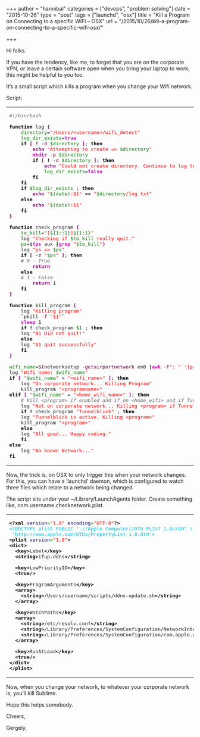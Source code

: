 +++
author = "hannibal"
categories = ["devops", "problem solving"]
date = "2015-10-26"
type = "post"
tags = ["launchd", "osx"]
title = "Kill a Program on Connecting to a specific WiFi – OSX"
url = "/2015/10/26/kill-a-program-on-connecting-to-a-specific-wifi-osx/"

+++

Hi folks. 

If you have the tendency, like me, to forget that you are on the corporate VPN, or leave a certain software open when you bring your laptop to work, this might be helpful to you too. 

It&#8217;s a small script which kills a program when you change your Wifi network.

Script:

<div class="wp_syntax">
  <table>
    <tr>
      <td class="code">
        <pre class="bash" style="font-family:monospace;"><span style="color: #666666; font-style: italic;">#!/bin/bash</span>
&nbsp;
<span style="color: #000000; font-weight: bold;">function</span> log <span style="color: #7a0874; font-weight: bold;">&#123;</span>
    <span style="color: #007800;">directory</span>=<span style="color: #ff0000;">"/Users/&lt;username&gt;/wifi_detect"</span>
    <span style="color: #007800;">log_dir_exists</span>=<span style="color: #c20cb9; font-weight: bold;">true</span>
    <span style="color: #000000; font-weight: bold;">if</span> <span style="color: #7a0874; font-weight: bold;">&#91;</span> <span style="color: #000000; font-weight: bold;">!</span> <span style="color: #660033;">-d</span> <span style="color: #007800;">$directory</span> <span style="color: #7a0874; font-weight: bold;">&#93;</span>; <span style="color: #000000; font-weight: bold;">then</span>
        <span style="color: #7a0874; font-weight: bold;">echo</span> <span style="color: #ff0000;">"Attempting to create =&gt; <span style="color: #007800;">$directory</span>"</span>
        <span style="color: #c20cb9; font-weight: bold;">mkdir</span> <span style="color: #660033;">-p</span> <span style="color: #007800;">$directory</span>
        <span style="color: #000000; font-weight: bold;">if</span> <span style="color: #7a0874; font-weight: bold;">&#91;</span> <span style="color: #000000; font-weight: bold;">!</span> <span style="color: #660033;">-d</span> <span style="color: #007800;">$directory</span> <span style="color: #7a0874; font-weight: bold;">&#93;</span>; <span style="color: #000000; font-weight: bold;">then</span>
            <span style="color: #7a0874; font-weight: bold;">echo</span> <span style="color: #ff0000;">"Could not create directory. Continue to log to echo."</span>
            <span style="color: #007800;">log_dir_exists</span>=<span style="color: #c20cb9; font-weight: bold;">false</span>
        <span style="color: #000000; font-weight: bold;">fi</span>
    <span style="color: #000000; font-weight: bold;">fi</span>
    <span style="color: #000000; font-weight: bold;">if</span> <span style="color: #007800;">$log_dir_exists</span> ; <span style="color: #000000; font-weight: bold;">then</span>
        <span style="color: #7a0874; font-weight: bold;">echo</span> <span style="color: #ff0000;">"<span style="color: #007800;">$(date)</span>:$1"</span> <span style="color: #000000; font-weight: bold;">&gt;&gt;</span> <span style="color: #ff0000;">"<span style="color: #007800;">$directory</span>/log.txt"</span>
    <span style="color: #000000; font-weight: bold;">else</span>
        <span style="color: #7a0874; font-weight: bold;">echo</span> <span style="color: #ff0000;">"<span style="color: #007800;">$(date)</span>:$1"</span>
    <span style="color: #000000; font-weight: bold;">fi</span>
<span style="color: #7a0874; font-weight: bold;">&#125;</span>
&nbsp;
<span style="color: #000000; font-weight: bold;">function</span> check_program <span style="color: #7a0874; font-weight: bold;">&#123;</span>
    <span style="color: #007800;">to_kill</span>=<span style="color: #ff0000;">"[<span style="color: #007800;">${1::1}</span>]<span style="color: #007800;">${1:1}</span>"</span>
    log <span style="color: #ff0000;">"Checking if <span style="color: #007800;">$to_kill</span> really quit."</span>
    <span style="color: #007800;">ps</span>=$<span style="color: #7a0874; font-weight: bold;">&#40;</span><span style="color: #c20cb9; font-weight: bold;">ps</span> aux <span style="color: #000000; font-weight: bold;">|</span><span style="color: #c20cb9; font-weight: bold;">grep</span> <span style="color: #ff0000;">"<span style="color: #007800;">$to_kill</span>"</span><span style="color: #7a0874; font-weight: bold;">&#41;</span>
    log <span style="color: #ff0000;">"ps =&gt; <span style="color: #007800;">$ps</span>"</span>
    <span style="color: #000000; font-weight: bold;">if</span> <span style="color: #7a0874; font-weight: bold;">&#91;</span> <span style="color: #660033;">-z</span> <span style="color: #ff0000;">"<span style="color: #007800;">$ps</span>"</span> <span style="color: #7a0874; font-weight: bold;">&#93;</span>; <span style="color: #000000; font-weight: bold;">then</span>
	<span style="color: #666666; font-style: italic;"># 0 - True</span>
        <span style="color: #7a0874; font-weight: bold;">return</span> <span style="color: #000000;"></span>
    <span style="color: #000000; font-weight: bold;">else</span>
	<span style="color: #666666; font-style: italic;"># 1 - False</span>
        <span style="color: #7a0874; font-weight: bold;">return</span> <span style="color: #000000;">1</span>
    <span style="color: #000000; font-weight: bold;">fi</span>
<span style="color: #7a0874; font-weight: bold;">&#125;</span>
&nbsp;
<span style="color: #000000; font-weight: bold;">function</span> kill_program <span style="color: #7a0874; font-weight: bold;">&#123;</span>
    log <span style="color: #ff0000;">"Killing program"</span>
    <span style="color: #000000; font-weight: bold;">`</span>pkill <span style="color: #660033;">-f</span> <span style="color: #ff0000;">"$1"</span><span style="color: #000000; font-weight: bold;">`</span>
    <span style="color: #c20cb9; font-weight: bold;">sleep</span> <span style="color: #000000;">1</span>
    <span style="color: #000000; font-weight: bold;">if</span> <span style="color: #000000; font-weight: bold;">!</span> check_program <span style="color: #007800;">$1</span> ; <span style="color: #000000; font-weight: bold;">then</span>
	log <span style="color: #ff0000;">"$1 Did not quit!"</span>
    <span style="color: #000000; font-weight: bold;">else</span>
	log <span style="color: #ff0000;">"$1 quit successfully"</span>
    <span style="color: #000000; font-weight: bold;">fi</span>
<span style="color: #7a0874; font-weight: bold;">&#125;</span>
&nbsp;
<span style="color: #007800;">wifi_name</span>=$<span style="color: #7a0874; font-weight: bold;">&#40;</span>networksetup <span style="color: #660033;">-getairportnetwork</span> en0 <span style="color: #000000; font-weight: bold;">|</span><span style="color: #c20cb9; font-weight: bold;">awk</span> <span style="color: #660033;">-F</span><span style="color: #ff0000;">": "</span> <span style="color: #ff0000;">'{print $2}'</span><span style="color: #7a0874; font-weight: bold;">&#41;</span>
log <span style="color: #ff0000;">"Wifi name: <span style="color: #007800;">$wifi_name</span>"</span>
<span style="color: #000000; font-weight: bold;">if</span> <span style="color: #7a0874; font-weight: bold;">&#91;</span> <span style="color: #ff0000;">"<span style="color: #007800;">$wifi_name</span>"</span> = <span style="color: #ff0000;">"&lt;wifi_name&gt;"</span> <span style="color: #7a0874; font-weight: bold;">&#93;</span>; <span style="color: #000000; font-weight: bold;">then</span>
    log <span style="color: #ff0000;">"On corporate network... Killing Program"</span>
    kill_program <span style="color: #ff0000;">"&lt;programname&gt;"</span>
<span style="color: #000000; font-weight: bold;">elif</span> <span style="color: #7a0874; font-weight: bold;">&#91;</span> <span style="color: #ff0000;">"<span style="color: #007800;">$wifi_name</span>"</span> = <span style="color: #ff0000;">"&lt;home_wifi_name&gt;"</span> <span style="color: #7a0874; font-weight: bold;">&#93;</span>; <span style="color: #000000; font-weight: bold;">then</span>
    <span style="color: #666666; font-style: italic;"># Kill &lt;program&gt; if enabled and if on &lt;home_wifi&gt; and if Tunnelblick is running.</span>
    log <span style="color: #ff0000;">"Not on corporate network... Killing &lt;program&gt; if Tunnelblick is active."</span>
    <span style="color: #000000; font-weight: bold;">if</span> <span style="color: #000000; font-weight: bold;">!</span> check_program <span style="color: #ff0000;">"Tunnelblick"</span> ; <span style="color: #000000; font-weight: bold;">then</span>
	log <span style="color: #ff0000;">"Tunnelblick is active. Killing &lt;program&gt;"</span>
	kill_program <span style="color: #ff0000;">"&lt;program&gt;"</span>
    <span style="color: #000000; font-weight: bold;">else</span>
	log <span style="color: #ff0000;">"All good... Happy coding."</span>
    <span style="color: #000000; font-weight: bold;">fi</span>
<span style="color: #000000; font-weight: bold;">else</span>
    log <span style="color: #ff0000;">"No known Network..."</span>
<span style="color: #000000; font-weight: bold;">fi</span></pre>
      </td>
    </tr>
  </table>
</div>

Now, the trick is, on OSX to only trigger this when your network changes. For this, you can have a &#8216;launchd&#8217; daemon, which is configured to watch three files which relate to a network being changed. 

The script sits under your ~/Library/LaunchAgents folder. Create something like, com.username.checknetwork.plist.

<div class="wp_syntax">
  <table>
    <tr>
      <td class="code">
        <pre class="xml" style="font-family:monospace;"><span style="color: #009900;"><span style="color: #000000; font-weight: bold;">&lt;?xml</span> <span style="color: #000066;">version</span>=<span style="color: #ff0000;">"1.0"</span> <span style="color: #000066;">encoding</span>=<span style="color: #ff0000;">"UTF-8"</span><span style="color: #000000; font-weight: bold;">?&gt;</span></span>
<span style="color: #00bbdd;">&lt;!DOCTYPE plist PUBLIC "-//Apple Computer//DTD PLIST 1.0//EN" \</span>
<span style="color: #00bbdd;"> "http://www.apple.com/DTDs/PropertyList-1.0.dtd"&gt;</span>
<span style="color: #009900;"><span style="color: #000000; font-weight: bold;">&lt;plist</span> <span style="color: #000066;">version</span>=<span style="color: #ff0000;">"1.0"</span><span style="color: #000000; font-weight: bold;">&gt;</span></span>
<span style="color: #009900;"><span style="color: #000000; font-weight: bold;">&lt;dict<span style="color: #000000; font-weight: bold;">&gt;</span></span></span>
  <span style="color: #009900;"><span style="color: #000000; font-weight: bold;">&lt;key<span style="color: #000000; font-weight: bold;">&gt;</span></span></span>Label<span style="color: #009900;"><span style="color: #000000; font-weight: bold;">&lt;/key<span style="color: #000000; font-weight: bold;">&gt;</span></span></span>
  <span style="color: #009900;"><span style="color: #000000; font-weight: bold;">&lt;string<span style="color: #000000; font-weight: bold;">&gt;</span></span></span>ifup.ddns<span style="color: #009900;"><span style="color: #000000; font-weight: bold;">&lt;/string<span style="color: #000000; font-weight: bold;">&gt;</span></span></span>
&nbsp;
  <span style="color: #009900;"><span style="color: #000000; font-weight: bold;">&lt;key<span style="color: #000000; font-weight: bold;">&gt;</span></span></span>LowPriorityIO<span style="color: #009900;"><span style="color: #000000; font-weight: bold;">&lt;/key<span style="color: #000000; font-weight: bold;">&gt;</span></span></span>
  <span style="color: #009900;"><span style="color: #000000; font-weight: bold;">&lt;true</span><span style="color: #000000; font-weight: bold;">/&gt;</span></span>
&nbsp;
  <span style="color: #009900;"><span style="color: #000000; font-weight: bold;">&lt;key<span style="color: #000000; font-weight: bold;">&gt;</span></span></span>ProgramArguments<span style="color: #009900;"><span style="color: #000000; font-weight: bold;">&lt;/key<span style="color: #000000; font-weight: bold;">&gt;</span></span></span>
  <span style="color: #009900;"><span style="color: #000000; font-weight: bold;">&lt;array<span style="color: #000000; font-weight: bold;">&gt;</span></span></span>
    <span style="color: #009900;"><span style="color: #000000; font-weight: bold;">&lt;string<span style="color: #000000; font-weight: bold;">&gt;</span></span></span>/Users/username/scripts/ddns-update.sh<span style="color: #009900;"><span style="color: #000000; font-weight: bold;">&lt;/string<span style="color: #000000; font-weight: bold;">&gt;</span></span></span>
  <span style="color: #009900;"><span style="color: #000000; font-weight: bold;">&lt;/array<span style="color: #000000; font-weight: bold;">&gt;</span></span></span>
&nbsp;
  <span style="color: #009900;"><span style="color: #000000; font-weight: bold;">&lt;key<span style="color: #000000; font-weight: bold;">&gt;</span></span></span>WatchPaths<span style="color: #009900;"><span style="color: #000000; font-weight: bold;">&lt;/key<span style="color: #000000; font-weight: bold;">&gt;</span></span></span>
  <span style="color: #009900;"><span style="color: #000000; font-weight: bold;">&lt;array<span style="color: #000000; font-weight: bold;">&gt;</span></span></span>
    <span style="color: #009900;"><span style="color: #000000; font-weight: bold;">&lt;string<span style="color: #000000; font-weight: bold;">&gt;</span></span></span>/etc/resolv.conf<span style="color: #009900;"><span style="color: #000000; font-weight: bold;">&lt;/string<span style="color: #000000; font-weight: bold;">&gt;</span></span></span>
    <span style="color: #009900;"><span style="color: #000000; font-weight: bold;">&lt;string<span style="color: #000000; font-weight: bold;">&gt;</span></span></span>/Library/Preferences/SystemConfiguration/NetworkInterfaces.plist<span style="color: #009900;"><span style="color: #000000; font-weight: bold;">&lt;/string<span style="color: #000000; font-weight: bold;">&gt;</span></span></span>
    <span style="color: #009900;"><span style="color: #000000; font-weight: bold;">&lt;string<span style="color: #000000; font-weight: bold;">&gt;</span></span></span>/Library/Preferences/SystemConfiguration/com.apple.airport.preferences.plist<span style="color: #009900;"><span style="color: #000000; font-weight: bold;">&lt;/string<span style="color: #000000; font-weight: bold;">&gt;</span></span></span>
  <span style="color: #009900;"><span style="color: #000000; font-weight: bold;">&lt;/array<span style="color: #000000; font-weight: bold;">&gt;</span></span></span>
&nbsp;
  <span style="color: #009900;"><span style="color: #000000; font-weight: bold;">&lt;key<span style="color: #000000; font-weight: bold;">&gt;</span></span></span>RunAtLoad<span style="color: #009900;"><span style="color: #000000; font-weight: bold;">&lt;/key<span style="color: #000000; font-weight: bold;">&gt;</span></span></span>
  <span style="color: #009900;"><span style="color: #000000; font-weight: bold;">&lt;true</span><span style="color: #000000; font-weight: bold;">/&gt;</span></span>
<span style="color: #009900;"><span style="color: #000000; font-weight: bold;">&lt;/dict<span style="color: #000000; font-weight: bold;">&gt;</span></span></span>
<span style="color: #009900;"><span style="color: #000000; font-weight: bold;">&lt;/plist<span style="color: #000000; font-weight: bold;">&gt;</span></span></span></pre>
      </td>
    </tr>
  </table>
</div>

Now, when you change your network, to whatever your corporate network is, you&#8217;ll kill Sublime.

Hope this helps somebody.
  
Cheers,
  
Gergely.